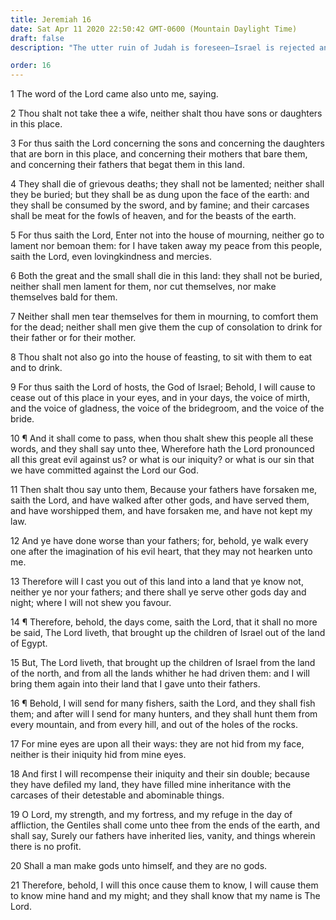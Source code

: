 ```yaml
---
title: Jeremiah 16
date: Sat Apr 11 2020 22:50:42 GMT-0600 (Mountain Daylight Time)
draft: false
description: "The utter ruin of Judah is foreseen—Israel is rejected and scattered for serving false gods—Fishers and hunters will gather Israel again, and the people will serve the Lord—The gospel is to be restored."

order: 16
---
```

    
1 The word of the Lord came also unto me, saying.

2 Thou shalt not take thee a wife, neither shalt thou have sons or daughters in this place.

3 For thus saith the Lord concerning the sons and concerning the daughters that are born in this place, and concerning their mothers that bare them, and concerning their fathers that begat them in this land.

4 They shall die of grievous deaths; they shall not be lamented; neither shall they be buried; but they shall be as dung upon the face of the earth: and they shall be consumed by the sword, and by famine; and their carcases shall be meat for the fowls of heaven, and for the beasts of the earth.

5 For thus saith the Lord, Enter not into the house of mourning, neither go to lament nor bemoan them: for I have taken away my peace from this people, saith the Lord, even lovingkindness and mercies.

6 Both the great and the small shall die in this land: they shall not be buried, neither shall men lament for them, nor cut themselves, nor make themselves bald for them.

7 Neither shall men tear themselves for them in mourning, to comfort them for the dead; neither shall men give them the cup of consolation to drink for their father or for their mother.

8 Thou shalt not also go into the house of feasting, to sit with them to eat and to drink.

9 For thus saith the Lord of hosts, the God of Israel; Behold, I will cause to cease out of this place in your eyes, and in your days, the voice of mirth, and the voice of gladness, the voice of the bridegroom, and the voice of the bride.

10 ¶ And it shall come to pass, when thou shalt shew this people all these words, and they shall say unto thee, Wherefore hath the Lord pronounced all this great evil against us? or what is our iniquity? or what is our sin that we have committed against the Lord our God.

11 Then shalt thou say unto them, Because your fathers have forsaken me, saith the Lord, and have walked after other gods, and have served them, and have worshipped them, and have forsaken me, and have not kept my law.

12 And ye have done worse than your fathers; for, behold, ye walk every one after the imagination of his evil heart, that they may not hearken unto me.

13 Therefore will I cast you out of this land into a land that ye know not, neither ye nor your fathers; and there shall ye serve other gods day and night; where I will not shew you favour.

14 ¶ Therefore, behold, the days come, saith the Lord, that it shall no more be said, The Lord liveth, that brought up the children of Israel out of the land of Egypt.

15 But, The Lord liveth, that brought up the children of Israel from the land of the north, and from all the lands whither he had driven them: and I will bring them again into their land that I gave unto their fathers.

16 ¶ Behold, I will send for many fishers, saith the Lord, and they shall fish them; and after will I send for many hunters, and they shall hunt them from every mountain, and from every hill, and out of the holes of the rocks.

17 For mine eyes are upon all their ways: they are not hid from my face, neither is their iniquity hid from mine eyes.

18 And first I will recompense their iniquity and their sin double; because they have defiled my land, they have filled mine inheritance with the carcases of their detestable and abominable things.

19 O Lord, my strength, and my fortress, and my refuge in the day of affliction, the Gentiles shall come unto thee from the ends of the earth, and shall say, Surely our fathers have inherited lies, vanity, and things wherein there is no profit.

20 Shall a man make gods unto himself, and they are no gods.

21 Therefore, behold, I will this once cause them to know, I will cause them to know mine hand and my might; and they shall know that my name is The Lord.
